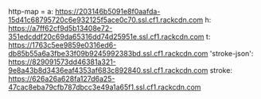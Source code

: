 http-map =
  a: https://203146b5091e8f0aafda-15d41c68795720c6e932125f5ace0c70.ssl.cf1.rackcdn.com
  h: https://a7ff62cf9d5b13408e72-351edcddf20c69da65316dd74d25951e.ssl.cf1.rackcdn.com
  t: https://1763c5ee9859e0316ed6-db85b55a6a3fbe33f09b9245992383bd.ssl.cf1.rackcdn.com
  'stroke-json': https://829091573dd46381a321-9e8a43b8d3436eaf4353af683c892840.ssl.cf1.rackcdn.com
  stroke: https://626a26a628fa127d6a25-47cac8eba79cfb787dbcc3e49a1a65f1.ssl.cf1.rackcdn.com
